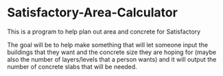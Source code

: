 # Satisfactory-Area-Calculator
This is a program to help plan out area and concrete for Satisfactory

The goal will be to help make something that will let someone input the buildings that they want and the concrete size they are hoping for (maybe also the number of layers/levels that a person wants) and it will output the number of concrete slabs that will be needed.
